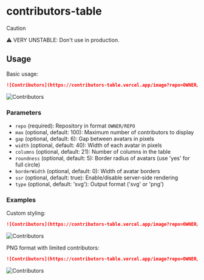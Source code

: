 # contributors-table

> [!CAUTION]
> ⚠️ VERY UNSTABLE: Don't use in production.

## Usage

Basic usage:

```markdown
![Contributors](https://contributors-table.vercel.app/image?repo=OWNER/REPO)
```

![Contributors](https://contributors-table.vercel.app/image?repo=torvalds/linux)

### Parameters

- `repo` (required): Repository in format `OWNER/REPO`
- `max` (optional, default: 100): Maximum number of contributors to display
- `gap` (optional, default: 6): Gap between avatars in pixels
- `width` (optional, default: 40): Width of each avatar in pixels
- `columns` (optional, default: 21): Number of columns in the table
- `roundness` (optional, default: 5): Border radius of avatars (use 'yes' for full circle)
- `borderWidth` (optional, default: 0): Width of avatar borders
- `ssr` (optional, default: true): Enable/disable server-side rendering
- `type` (optional, default: 'svg'): Output format ('svg' or 'png')

### Examples

Custom styling:

```markdown
![Contributors](https://contributors-table.vercel.app/image?repo=OWNER/REPO&width=50&gap=10&columns=10&roundness=yes)
```

![Contributors](https://contributors-table.vercel.app/image?repo=torvalds/linux&width=50&gap=10&columns=10&roundness=yes)

PNG format with limited contributors:

```markdown
![Contributors](https://contributors-table.vercel.app/image?repo=OWNER/REPO&max=50&type=png)
```

![Contributors](https://contributors-table.vercel.app/image?repo=torvalds/linux&max=50&type=png)
